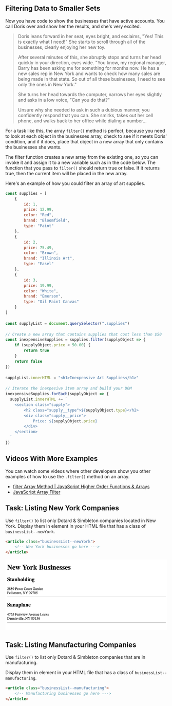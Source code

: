 ## Filtering Data to Smaller Sets

Now you have code to show the businesses that have active accounts. You call Doris over and show her the results, and she's very excited.

> Doris leans forward in her seat, eyes bright, and exclaims, "Yes! This is exactly what I need!" She starts to scroll through all of the businesses, clearly enjoying her new toy.
>
> After several minutes of this, she abruptly stops and turns her head quickly in your direction, eyes wide. "You know, my regional manager, Barry has been asking me for something for months now. He has a new sales rep in New York and wants to check how many sales are being made in that state. So out of all these businesses, I need to see only the ones in New York."
>
> She turns her head towards the computer, narrows her eyes slightly and asks in a low voice, "Can you do that?"
>
> Unsure why she needed to ask in such a dubious manner, you confidently respond that you can. She smirks, takes out her cell phone, and walks back to her office while dialing a number...

For a task like this, the array `filter()` method is perfect, because you need to look at each object in the businesses array, check to see if it meets Doris' condition, and if it does, place that object in a new array that only contains the businesses she wants.

The filter function creates a new array from the existing one, so you can invoke it and assign it to a new variable such as in the code below. The function that you pass to `filter()` should return true or false. If it returns true, then the current item will be placed in the new array.

Here's an example of how you could filter an array of art supplies.

```js
const supplies = [
    {
        id: 1,
        price: 12.99,
        color: "Red",
        brand: "Bloomfield",
        type: "Paint"
    },
    {
        id: 2,
        price: 75.49,
        color: "Brown",
        brand: "Illinois Art",
        type: "Easel"
    },
    {
        id: 3,
        price: 19.99,
        color: "White",
        brand: "Emerson",
        type: "Oil Paint Canvas"
    }
]

const supplyList = document.querySelector(".supplies")

// Create a new array that contains supplies that cost less than $50
const inexpensiveSupplies = supplies.filter(supplyObject => {
    if (supplyObject.price < 50.00) {
        return true
    }
    return false
})

supplyList.innerHTML = "<h1>Inexpensive Art Supplies</h1>"

// Iterate the inexpesive item array and build your DOM
inexpensiveSupplies.forEach(supplyObject => {
  supplyList.innerHTML += `
    <section class="supply">
        <h2 class="supply__type">${supplyObject.type}</h2>
        <div class="supply__price">
            Price: ${supplyObject.price}
        </div>
    </section>
  `
})
```

## Videos With More Examples

You can watch some videos where other developers show you other examples of how to use the `.filter()` method on an array.

* [filter Array Method | JavaScript Higher Order Functions & Arrays](https://youtu.be/rRgD1yVwIvE?t=322)
* [JavaScript Array Filter](https://www.youtube.com/watch?v=4_iT6EGkQfk)

## Task: Listing New York Companies

Use `filter()` to list only Dotard &amp; Simbleton companies located in New York. Display them in element in your HTML file that has a class of `businessList--newYork`.

```html
<article class="businessList--newYork">
    <!-- New York businesses go here --->
</article>
```

![list of new york businesses](./images/dotard-simbleton-newyork-list.png)

## Task: Listing Manufacturing Companies

Use `filter()` to list only Dotard &amp; Simbleton companies that are in manufacturing.

Display them in element in your HTML file that has a class of `businessList--manufacturing`.

```html
<article class="businessList--manufacturing">
    <!-- Manufacturing businesses go here --->
</article>
```